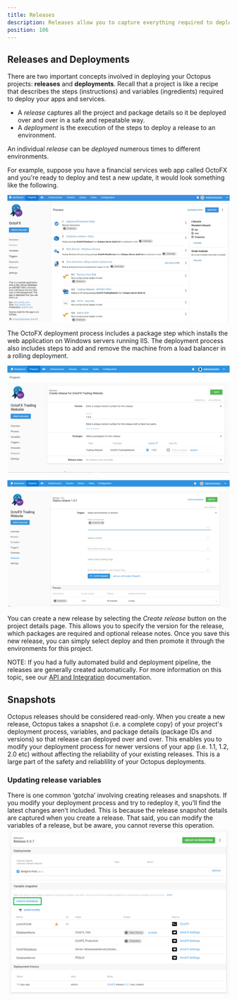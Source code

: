 ```yaml
---
title: Releases
description: Releases allow you to capture everything required to deploy a project in a repeatable and reliable manner.
position: 106
---
```


## Releases and Deployments

There are two important concepts involved in deploying your Octopus projects:  **releases** and **deployments**.  Recall that a project is like a recipe that describes the steps (instructions) and variables (ingredients) required to deploy your apps and services.  

- A _release_ captures all the project and package details so it be deployed over and over in a safe and repeatable way.  
- A _deployment_ is the execution of the steps to deploy a release to an environment.  

An individual _release_ can be _deployed_ numerous times to different environments.  

For example, suppose you have a financial services web app called OctoFX and you're ready to deploy and test a new update, it would look something like the following.  

![OctoFX deployment process](octofx-deployment-process.png "width=500")

The OctoFX deployment process includes a package step which installs the web application on Windows servers running IIS.  The deployment process also includes steps to add and remove the machine from a load balancer in a rolling deployment.

![Creating a release](octofx-create-release.png "width=500")

![Deploying a release to an evironment](octofx-deploy-release.png "width=500")

You can create a new release by selecting the _Create release_ button on the project details page.  This allows you to specify the version for the release, which packages are required and optional release notes.  Once you save this new release, you can simply select deploy and then promote it through the environments for this project.

NOTE: If you had a fully automated build and deployment pipeline, the releases are generally created automatically.  For more information on this topic, see our [API and Integration](/docs/api-and-integration/index.md) documentation.

## Snapshots

Octopus releases should be considered read-only.  When you create a new release, Octopus takes a snapshot (i.e. a complete copy) of your project's deployment process, variables, and package details (package IDs and versions) so that release can deployed over and over.  This enables you to modify your deployment process for newer versions of your app (i.e. 1.1, 1.2, 2.0 etc) without affecting the reliability of your existing releases.  This is a large part of the safety and reliablility of your Octopus deployments.

### Updating release variables
There is one common ‘gotcha’ involving creating releases and snapshots.  If you modify your deployment process and try to redeploy it, you’ll find the latest changes aren’t included.  This is because the release snapshot details are captured when you create a release.
That said, you can modify the variables of a release, but be aware, you cannot reverse this operation.  
![Edit release  variables](update-variables.png "width=500")
